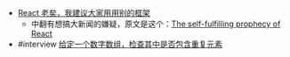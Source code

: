 - [React 老矣，我建议大家用用别的框架](https://mp.weixin.qq.com/s/d6XwJ7GJPEu3olH1mKcX0w)
	- 中翻有想搞大新闻的嫌疑，原文是这个：[The self-fulfilling prophecy of React](https://joshcollinsworth.com/blog/self-fulfilling-prophecy-of-react)
- #interview [给定一个数字数组，检查其中是否包含重复元素](https://twitter.com/penngxiao/status/1568229925240569859)
